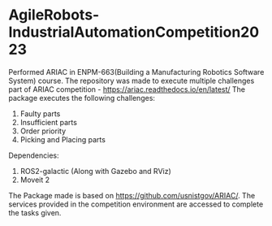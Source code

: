 # AgileRobots-IndustrialAutomationCompetition2023
Performed ARIAC in ENPM-663(Building a Manufacturing Robotics Software System) course.
The repository was made to execute multiple challenges part of ARIAC competition - https://ariac.readthedocs.io/en/latest/
The package executes the following challenges:
1. Faulty parts 
2. Insufficient parts
3. Order priority 
4. Picking and Placing parts 

Dependencies: 
1. ROS2-galactic (Along with Gazebo and RViz)
2. Moveit 2

The Package made is based on https://github.com/usnistgov/ARIAC/. The services provided in the competition environment are accessed to complete the tasks given.
